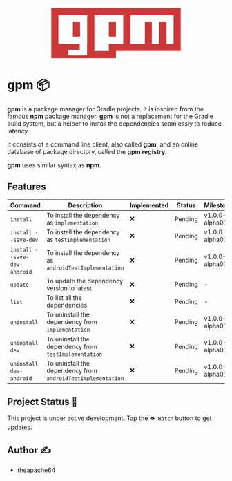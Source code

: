 <p align="center">
  <img src="extras/logo/gpm_original_logo.png" width="300">
</p>

# gpm 📦

**gpm** is a package manager for Gradle projects. It is inspired from the famous **npm** package manager.
 **gpm** is not a replacement for the Gradle build system, but a helper to install the dependencies seamlessly to reduce latency.

 It consists of a command line client, also called **gpm**, and an online database of package directory, called the **gpm registry**.

**gpm** uses similar syntax as **npm**.


## Features

| Command                      | Description                                                  | Implemented | Status  | Milestone      |
|------------------------------|--------------------------------------------------------------|-------------|---------|----------------|
| `install`                    | To install the dependency as `implementation`                | ❌           | Pending | v1.0.0-alpha01 |
| `install --save-dev`         | To install the dependency as `testImplementation`            | ❌           | Pending | v1.0.0-alpha01 |
| `install --save-dev-android` | To install the dependency as `androidTestImplementation`     | ❌           | Pending | v1.0.0-alpha01 |
| `update`                     | To update the dependency version to latest                   | ❌           | Pending | -              |
| `list`                       | To list all the dependencies                                 | ❌           | Pending | -              |
| `uninstall`                  | To uninstall the dependency from `implementation`            | ❌           | Pending | v1.0.0-alpha01 |
| `uninstall dev`              | To uninstall the dependency from `testImplementation`        | ❌           | Pending | v1.0.0-alpha01 |
| `uninstall dev-android`      | To uninstall the dependency from `androidTestImplementation` | ❌           | Pending | v1.0.0-alpha01 |


## Project Status 👷

This project is under active development. Tap the `👁️ Watch` button to get updates. 


## Author ✍️
- theapache64